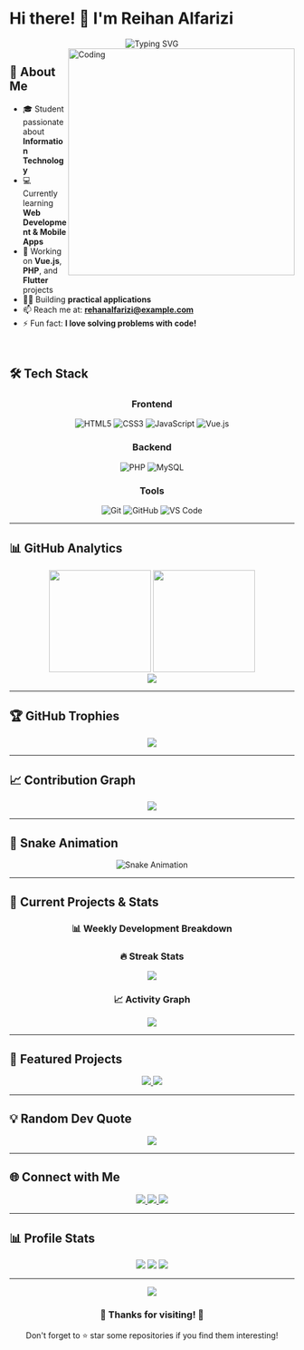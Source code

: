 # Hi there! 👋 I'm Reihan Alfarizi

<div align="center">
  <img src="https://readme-typing-svg.herokuapp.com?font=Fira+Code&size=32&pause=1000&color=7C3AED&center=true&vCenter=true&width=600&lines=Hello!+I'm+Reihan+Alfarizi;Student+%26+Developer;Welcome+to+my+GitHub!" alt="Typing SVG" />
</div>

<img align="right" alt="Coding" width="400" src="https://media.giphy.com/media/qgQUggAC3Pfv687qPC/giphy.gif">

## 🚀 About Me
- 🎓 Student passionate about **Information Technology**
- 💻 Currently learning **Web Development & Mobile Apps**
- 🌱 Working on **Vue.js**, **PHP**, and **Flutter** projects
- 👨‍💻 Building **practical applications**
- 📫 Reach me at: **rehanalfarizi@example.com**
- ⚡ Fun fact: **I love solving problems with code!**

<br clear="right"/>

## 🛠️ Tech Stack

<div align="center">

### Frontend
![HTML5](https://img.shields.io/badge/-HTML5-E34F26?style=for-the-badge&logo=html5&logoColor=white)
![CSS3](https://img.shields.io/badge/-CSS3-1572B6?style=for-the-badge&logo=css3&logoColor=white)
![JavaScript](https://img.shields.io/badge/-JavaScript-F7DF1E?style=for-the-badge&logo=javascript&logoColor=black)
![Vue.js](https://img.shields.io/badge/-Vue.js-4FC08D?style=for-the-badge&logo=vue.js&logoColor=white)

### Backend
![PHP](https://img.shields.io/badge/-PHP-777BB4?style=for-the-badge&logo=php&logoColor=white)
![MySQL](https://img.shields.io/badge/-MySQL-4479A1?style=for-the-badge&logo=mysql&logoColor=white)

### Tools
![Git](https://img.shields.io/badge/-Git-F05032?style=for-the-badge&logo=git&logoColor=white)
![GitHub](https://img.shields.io/badge/-GitHub-181717?style=for-the-badge&logo=github&logoColor=white)
![VS Code](https://img.shields.io/badge/-VS%20Code-007ACC?style=for-the-badge&logo=visual-studio-code&logoColor=white)

</div>

---

## 📊 GitHub Analytics

<div align="center">
  <img height="180em" src="https://github-readme-stats.vercel.app/api?username=rehanalfarizi&show_icons=true&theme=tokyonight&hide_border=true&count_private=true" />
  <img height="180em" src="https://github-readme-stats.vercel.app/api/top-langs/?username=rehanalfarizi&layout=compact&theme=tokyonight&hide_border=true" />
</div>

<div align="center">
  <img src="https://github-readme-streak-stats.herokuapp.com/?user=rehanalfarizi&theme=tokyonight&hide_border=true" />
</div>

---

## 🏆 GitHub Trophies
<div align="center">
  <img src="https://github-profile-trophy.vercel.app/?username=rehanalfarizi&theme=tokyonight&no-frame=true&margin-w=15&margin-h=15" />
</div>

---

## 📈 Contribution Graph
<div align="center">
  <img src="https://github-readme-activity-graph.vercel.app/graph?username=rehanalfarizi&theme=tokyo-night&hide_border=true&area=true" />
</div>

---

## 🐍 Snake Animation
<div align="center">
  <img src="https://raw.githubusercontent.com/rehanalfarizi/rehanalfarizi/output/snake.svg" alt="Snake Animation" />
</div>

---

## 🎯 Current Projects & Stats

<div align="center">
  
### 📊 Weekly Development Breakdown
<!--START_SECTION:waka-->
<!--END_SECTION:waka-->

### 🔥 Streak Stats
<img src="https://github-readme-streak-stats.herokuapp.com/?user=rehanalfarizi&theme=tokyonight&hide_border=true&fire=DD2727&ring=5BCDEC&currStreakLabel=5BCDEC" />

### 📈 Activity Graph
<img src="https://activity-graph.herokuapp.com/graph?username=rehanalfarizi&theme=tokyo-night&hide_border=true&area=true" />

</div>

---

## 🌟 Featured Projects

<div align="center">
  <a href="https://github.com/rehanalfarizi/praktikum-6">
    <img src="https://github-readme-stats.vercel.app/api/pin/?username=rehanalfarizi&repo=praktikum-6&theme=tokyonight&hide_border=true" />
  </a>
  <a href="https://github.com/rehanalfarizi/portofolio_cv">
    <img src="https://github-readme-stats.vercel.app/api/pin/?username=rehanalfarizi&repo=portofolio_cv&theme=tokyonight&hide_border=true" />
  </a>
</div>

---

## 💡 Random Dev Quote
<div align="center">
  <img src="https://quotes-github-readme.vercel.app/api?type=horizontal&theme=tokyonight" />
</div>

---

## 🌐 Connect with Me

<div align="center">
  <a href="https://linkedin.com/in/rehanalfarizi" target="_blank">
    <img src="https://img.shields.io/badge/-LinkedIn-0077B5?style=for-the-badge&logo=linkedin&logoColor=white" />
  </a>
  <a href="https://instagram.com/rehanalfarizi" target="_blank">
    <img src="https://img.shields.io/badge/-Instagram-E4405F?style=for-the-badge&logo=instagram&logoColor=white" />
  </a>
  <a href="mailto:rehanalfarizi@example.com" target="_blank">
    <img src="https://img.shields.io/badge/-Email-D14836?style=for-the-badge&logo=gmail&logoColor=white" />
  </a>
</div>

---

## 📊 Profile Stats

<div align="center">
  <img src="https://komarev.com/ghpvc/?username=rehanalfarizi&label=Profile%20views&color=7C3AED&style=for-the-badge" />
  <img src="https://img.shields.io/github/followers/rehanalfarizi?label=Followers&style=for-the-badge&color=7C3AED" />
  <img src="https://img.shields.io/github/stars/rehanalfarizi?label=Stars&style=for-the-badge&color=7C3AED" />
</div>

---

<div align="center">
  <img src="https://capsule-render.vercel.app/api?type=waving&color=7C3AED&height=120&section=footer" />
</div>

<div align="center">
  <h3>🎉 Thanks for visiting! 🎉</h3>
  <p>Don't forget to ⭐ star some repositories if you find them interesting!</p>
</div>
